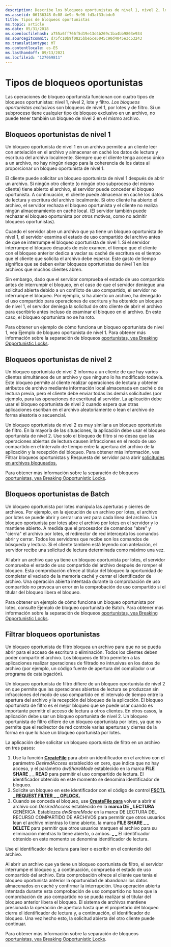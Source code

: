 ```yaml
---
description: Describe los bloqueos oportunistas de nivel 1, nivel 2, lote y filtro.
ms.assetid: 06136348-0c08-4e9c-9c96-fd3af33cbdc0
title: Tipos de bloqueos oportunistas
ms.topic: article
ms.date: 05/31/2018
ms.openlocfilehash: a755a6ff766f5d19e13d4b269c1ba4bb9803e934
ms.sourcegitcommit: d75fc10b9f0825bbe5ce5045c90d4045e3c53243
ms.translationtype: MT
ms.contentlocale: es-ES
ms.lasthandoff: 09/13/2021
ms.locfileid: "127069811"
---
```

# <a name="types-of-opportunistic-locks"></a>Tipos de bloqueos oportunistas

Las operaciones de bloqueo oportunista funcionan con cuatro tipos de bloqueos oportunistas: nivel 1, nivel 2, lote y filtro. *Los bloqueos oportunistas exclusivos* son bloqueos de nivel 1, por lotes y de filtro. Si un subproceso tiene cualquier tipo de bloqueo exclusivo en un archivo, no puede tener también un bloqueo de nivel 2 en el mismo archivo.

## <a name="level-1-opportunistic-locks"></a>Bloqueos oportunistas de nivel 1

Un bloqueo oportunista de nivel 1 en un archivo permite a un cliente leer con antelación en el archivo y almacenar en caché los datos de lectura y escritura del archivo localmente. Siempre que el cliente tenga acceso único a un archivo, no hay ningún riesgo para la coherencia de los datos al proporcionar un bloqueo oportunista de nivel 1.

El cliente puede solicitar un bloqueo oportunista de nivel 1 después de abrir un archivo. Si ningún otro cliente (o ningún otro subproceso del mismo cliente) tiene abierto el archivo, el servidor puede conceder el bloqueo oportunista. A continuación, el cliente puede almacenar en caché los datos de lectura y escritura del archivo localmente. Si otro cliente ha abierto el archivo, el servidor rechaza el bloqueo oportunista y el cliente no realiza ningún almacenamiento en caché local. (El servidor también puede rechazar el bloqueo oportunista por otros motivos, como no admitir bloqueos oportunistas).

Cuando el servidor abre un archivo que ya tiene un bloqueo oportunista de nivel 1, el servidor examina el estado de uso compartido del archivo antes de que se interrumpe el bloqueo oportunista de nivel 1. Si el servidor interrumpe el bloqueo después de este examen, el tiempo que el cliente con el bloqueo anterior dedica a vaciar su caché de escritura es el tiempo que el cliente que solicita el archivo debe esperar. Este gasto de tiempo significa que se deben evitar bloqueos oportunistas de nivel 1 en los archivos que muchos clientes abren.

Sin embargo, dado que el servidor comprueba el estado de uso compartido antes de interrumpir el bloqueo, en el caso de que el servidor deniegue una solicitud abierta debido a un conflicto de uso compartido, el servidor no interrumpe el bloqueo. Por ejemplo, si ha abierto un archivo, ha denegado el uso compartido para operaciones de escritura y ha obtenido un bloqueo de nivel 1, el servidor deniega la solicitud de otro cliente de abrir el archivo para escribirlo antes incluso de examinar el bloqueo en el archivo. En este caso, el bloqueo oportunista no se ha roto.

Para obtener un ejemplo de cómo funciona un bloqueo oportunista de nivel 1, vea Ejemplo de bloqueo oportunista de nivel 1. Para obtener más información sobre la separación de bloqueos [oportunistas, vea Breaking Opportunistic Locks](breaking-opportunistic-locks.md).

## <a name="level-2-opportunistic-locks"></a>Bloqueos oportunistas de nivel 2

Un bloqueo oportunista de nivel 2 informa a un cliente de que hay varios clientes simultáneos de un archivo y que ninguno lo ha modificado todavía. Este bloqueo permite al cliente realizar operaciones de lectura y obtener atributos de archivo mediante información local almacenada en caché o de lectura previa, pero el cliente debe enviar todas las demás solicitudes (por ejemplo, para las operaciones de escritura) al servidor. La aplicación debe usar el bloqueo oportunista de nivel 2 cuando espera que otras aplicaciones escriban en el archivo aleatoriamente o lean el archivo de forma aleatoria o secuencial.

Un bloqueo oportunista de nivel 2 es muy similar a un bloqueo oportunista de filtro. En la mayoría de las situaciones, la aplicación debe usar el bloqueo oportunista de nivel 2. Use solo el bloqueo de filtro si no desea que las operaciones abiertas de lectura causen infracciones en el modo de uso compartido en el intervalo de tiempo entre la apertura del archivo de la aplicación y la recepción del bloqueo. Para obtener más información, vea Filtrar bloqueos oportunistas y Respuesta del servidor para abrir [solicitudes en archivos bloqueados.](server-response-to-open-requests-on-locked-files.md)

Para obtener más información sobre la separación de bloqueos [oportunistas, vea Breaking Opportunistic Locks](breaking-opportunistic-locks.md).

## <a name="batch-opportunistic-locks"></a>Bloqueos oportunistas de Batch

Un bloqueo oportunista por lotes manipula las aperturas y cierres de archivos. Por ejemplo, en la ejecución de un archivo por lotes, el archivo por lotes se puede abrir y cerrar una vez para cada línea del archivo. Un bloqueo oportunista por lotes abre el archivo por lotes en el servidor y lo mantiene abierto. A medida que el procesador de comandos "abre" y "cierra" el archivo por lotes, el redirector de red intercepta los comandos abrir y cerrar. Todos los servidores que recibe son los comandos de búsqueda y lectura. Si el cliente también está leyendo con antelación, el servidor recibe una solicitud de lectura determinada como máximo una vez.

Al abrir un archivo que ya tiene un bloqueo oportunista por lotes, el servidor comprueba el estado de uso compartido del archivo después de romper el bloqueo. Esta comprobación ofrece al titular del bloqueo la oportunidad de completar el vaciado de la memoria caché y cerrar el identificador de archivo. Una operación abierta intentada durante la comprobación de uso compartido no provoca un error en la comprobación de uso compartido si el titular del bloqueo libera el bloqueo.

Para obtener un ejemplo de cómo funciona un bloqueo oportunista por lotes, consulte Ejemplo de bloqueo oportunista de Batch. Para obtener más información sobre la separación de bloqueos [oportunistas, vea Breaking Opportunistic Locks](breaking-opportunistic-locks.md).

## <a name="filter-opportunistic-locks"></a>Filtrar bloqueos oportunistas

Un bloqueo oportunista de filtro bloquea un archivo para que no se pueda abrir para el acceso de escritura o eliminación. Todos los clientes deben poder compartir el archivo. Los bloqueos de filtro permiten a las aplicaciones realizar operaciones de filtrado no intrusivas en los datos de archivo (por ejemplo, un código fuente de apertura del compilador o un programa de catalogación).

Un bloqueo oportunista de filtro difiere de un bloqueo oportunista de nivel 2 en que permite que las operaciones abiertas de lectura se produzcan sin infracciones del modo de uso compartido en el intervalo de tiempo entre la apertura del archivo y la recepción del bloqueo de la aplicación. El bloqueo oportunista de filtro es el mejor bloqueo que se puede usar cuando es importante permitir el acceso de lectura a otros clientes. En otros casos, la aplicación debe usar un bloqueo oportunista de nivel 2. Un bloqueo oportunista de filtro difiere de un bloqueo oportunista por lotes, ya que no permite que el redirector de red controle varias aperturas y cierres de la forma en que lo hace un bloqueo oportunista por lotes.

La aplicación debe solicitar un bloqueo oportunista de filtro en un archivo en tres pasos:

1.  Use la función [**CreateFile**](/windows/desktop/api/FileAPI/nf-fileapi-createfilea) para abrir un identificador en el archivo con el parámetro *DesiredAccess* establecido en cero, que indica que no hay acceso, y el parámetro *dwShareMode* establecido en la marca **FILE SHARE \_ \_ READ** para permitir el uso compartido de lectura. El identificador obtenido en este momento se denomina identificador de bloqueo.
2.  Solicite un bloqueo en este identificador con el código de control [**FSCTL \_ REQUEST FILTER \_ \_ OPLOCK.**](/windows/win32/api/winioctl/ni-winioctl-fsctl_request_filter_oplock)
3.  Cuando se conceda el bloqueo, use [**CreateFile para**](/windows/desktop/api/FileAPI/nf-fileapi-createfilea) volver a abrir el archivo con *DesiredAccess* establecido en la **marca DE \_ LECTURA** GENÉRICA. Establezca *dwShareMode* en la marca DE LECTURA DEL RECURSO COMPARTIDO DE ARCHIVOS para permitir que otros usuarios lean el archivo mientras lo tiene abierto, la marca **FILE SHARE \_ \_ DELETE** para permitir que otros usuarios marquen el archivo para su eliminación mientras lo tiene abierto, o ambos. **\_ \_** El identificador obtenido en este momento se denomina identificador de lectura.

Use el identificador de lectura para leer o escribir en el contenido del archivo.

Al abrir un archivo que ya tiene un bloqueo oportunista de filtro, el servidor interrumpe el bloqueo y, a continuación, comprueba el estado de uso compartido del archivo. Esta comprobación ofrece al cliente que tenía el bloqueo oportunista anterior la oportunidad de abandonar los datos almacenados en caché y confirmar la interrupción. Una operación abierta intentada durante esta comprobación de uso compartido no hace que la comprobación de uso compartido no se pueda realizar si el titular del bloqueo anterior libera el bloqueo. El sistema de archivos mantiene presionada la operación de apertura hasta que el propietario del bloqueo cierra el identificador de lectura y, a continuación, el identificador de bloqueo. Una vez hecho esto, la solicitud abierta del otro cliente puede continuar.

Para obtener más información sobre la separación de bloqueos [oportunistas, vea Breaking Opportunistic Locks](breaking-opportunistic-locks.md).

 

 
